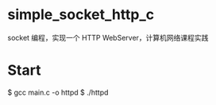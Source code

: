 # simple_socket_http_c

socket 编程，实现一个 HTTP WebServer，计算机网络课程实践

# Start

$ gcc main.c -o httpd
$ ./httpd
